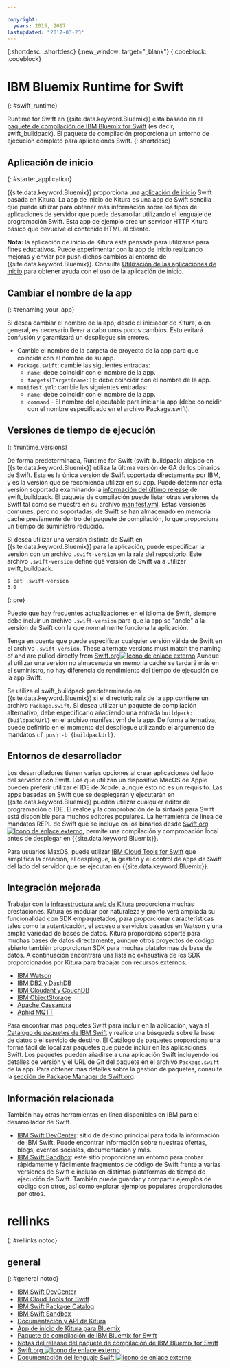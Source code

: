 ```yaml
---

copyright:
  years: 2015, 2017
lastupdated: "2017-03-23"
---
```


{:shortdesc: .shortdesc}
{:new_window: target="_blank"}
{:codeblock: .codeblock}

# IBM Bluemix Runtime for Swift
{: #swift_runtime}

Runtime for Swift en {{site.data.keyword.Bluemix}} está basado en el [paquete de compilación de IBM Bluemix for Swift](https://github.com/IBM-Swift/swift-buildpack) (es decir, swift_buildpack).
El paquete de compilación proporciona un entorno de ejecución completo para aplicaciones Swift.
{: shortdesc}

## Aplicación de inicio
{: #starter_application}

{{site.data.keyword.Bluemix}} proporciona una [aplicación de inicio](https://github.com/IBM-Bluemix/Kitura-Starter) Swift basada en Kitura. La app de inicio de Kitura es una app de Swift sencilla que puede utilizar para obtener más información sobre los tipos de aplicaciones de servidor que puede desarrollar utilizando el lenguaje de programación Swift. Esta app de ejemplo crea un servidor HTTP Kitura básico que devuelve el contenido HTML al cliente.

**Nota:** la aplicación de inicio de Kitura está pensada para utilizarse para fines educativos. Puede experimentar con la app de inicio realizando mejoras y enviar por push dichos cambios al entorno de {{site.data.keyword.Bluemix}}. Consulte [Utilización de las aplicaciones de inicio](../../cfapps/starter_app_usage.html) para obtener ayuda con el uso de la aplicación de inicio.

## Cambiar el nombre de la app
{: #renaming_your_app}

Si desea cambiar el nombre de la app, desde el iniciador de Kitura, o en general, es necesario llevar a cabo unos pocos cambios. Esto evitará confusión y garantizará un despliegue sin errores.

- Cambie el nombre de la carpeta de proyecto de la app para que coincida con el nombre de su app.
- `Package.swift`: cambie las siguientes entradas:
    - `name`: debe coincidir con el nombre de la app.
    - `targets[Target(name:)]`: debe coincidir con el nombre de la app.
- `manifest.yml`: cambie las siguientes entradas:
    - `name`: debe coincidir con el nombre de la app.
    - `command` - El nombre del ejecutable para iniciar la app (debe coincidir con el nombre especificado en el archivo Package.swift).

## Versiones de tiempo de ejecución
{: #runtime_versions}

De forma predeterminada, Runtime for Swift (swift_buildpack) alojado en {{site.data.keyword.Bluemix}} utiliza la última versión de GA de los binarios de Swift. Esta es la única versión de Swift soportada directamente por IBM, y es la versión que se recomienda utilizar en su app. Puede determinar esta versión soportada examinando la [información del último release](https://github.com/IBM-Swift/swift-buildpack/releases) de swift_buildpack. El paquete de compilación puede listar otras versiones de Swift tal como se muestra en su archivo [manifest.yml](https://github.com/IBM-Swift/swift-buildpack/blob/master/manifest.yml). Estas versiones comunes, pero no soportadas, de Swift se han almacenado en memoria caché previamente dentro del paquete de compilación, lo que proporciona un tiempo de suministro reducido.

Si desea utilizar una versión distinta de Swift en {{site.data.keyword.Bluemix}} para la aplicación, puede especificar la versión con un archivo `.swift-version` en la raíz del repositorio. Este archivo `.swift-version` define qué versión de Swift va a utilizar swift_buildpack.

```
$ cat .swift-version
3.0
```
{: pre}

Puesto que hay frecuentes actualizaciones en el idioma de Swift, siempre debe incluir un archivo `.swift-version` para que la app se "ancle" a la versión de Swift con la que normalmente funciona la aplicación.

Tenga en cuenta que puede especificar cualquier versión válida de Swift en el archivo `.swift-version`. These alternate versions must match the naming of and are pulled directly from [Swift.org![Icono de enlace externo](../../icons/launch-glyph.svg "Icono de enlace externo")](https://swift.org/download/) Aunque al utilizar una versión no almacenada en memoria caché se tardará más en el suministro, no hay diferencia de rendimiento del tiempo de ejecución de la app Swift.

Se utiliza el swift_buildpack predeterminado en {{site.data.keyword.Bluemix}} si el directorio raíz de la app contiene un archivo `Package.swift`.  Si desea utilizar un paquete de compilación alternativo, debe especificarlo añadiendo una entrada `buildpack: {buildpackUrl}` en el archivo manifest.yml de la app. De forma alternativa, puede definirlo en el momento del despliegue utilizando el argumento de mandatos `cf push -b {buildpackUrl}`.


## Entornos de desarrollador

Los desarrolladores tienen varias opciones al crear aplicaciones del lado del servidor con Swift. Los que utilizan un dispositivo MacOS de Apple pueden preferir utilizar el IDE de Xcode, aunque esto no es un requisito.  Las apps basadas en Swift que se desplegarán y ejecutarán en {{site.data.keyword.Bluemix}} pueden utilizar cualquier editor de programación o IDE.  El realce y la comprobación de la sintaxis para Swift está disponible para muchos editores populares. La herramienta de línea de mandatos REPL de Swift que se incluye en los binarios desde [Swift.org![Icono de enlace externo](../../icons/launch-glyph.svg "Icono de enlace externo")](https://swift.org/), permite una compilación y comprobación local antes de desplegar en {{site.data.keyword.Bluemix}}.

Para usuarios MaxOS, puede utilizar [IBM Cloud Tools for Swift](http://cloudtools.bluemix.net/) que simplifica la creación, el despliegue, la gestión y el control de apps de Swift del lado del servidor que se ejecutan en {{site.data.keyword.Bluemix}}.  


## Integración mejorada

Trabajar con la [infraestructura web de Kitura](http://ibm-swift.github.io/Kitura/) proporciona muchas prestaciones. Kitura es modular por naturaleza y pronto verá ampliada su funcionalidad con SDK empaquetados, para proporcionar características tales como la autenticación, el acceso a servicios basados en Watson y una amplia variedad de bases de datos.  Kitura proporciona soporte para muchas bases de datos directamente, aunque otros proyectos de código abierto también proporcionan SDK para muchas plataformas de base de datos. A continuación encontrará una lista no exhaustiva de los SDK proporcionados por Kitura para trabajar con recursos externos.

- [IBM Watson](https://swiftpkgs.ng.bluemix.net/package/IBM-Swift/swift-watson-sdk)
- [IBM DB2 y DashDB](https://swiftpkgs.ng.bluemix.net/package/IBM-DTeam/swift-for-db2)
- [IBM Cloudant y CouchDB](https://swiftpkgs.ng.bluemix.net/package/cloudant/swift-cloudant)
- [IBM ObjectStorage](https://swiftpkgs.ng.bluemix.net/package/ibm-bluemix-mobile-services/bluemix-objectstorage-serversdk-swift)
- [Apache Cassandra](https://swiftpkgs.ng.bluemix.net/package/IBM-Swift/Kassandra)
- [Aphid MQTT](https://swiftpkgs.ng.bluemix.net/package/IBM-Swift/Aphid)

Para encontrar más paquetes Swift para incluir en la aplicación, vaya al [Catálogo de paquetes de IBM Swift](https://swiftpkgs.ng.bluemix.net/) y realice una búsqueda sobre la base de datos o el servicio de destino. El Catálogo de paquetes proporciona una forma fácil de localizar paquetes que puede incluir en las aplicaciones Swift. Los paquetes pueden añadirse a una aplicación Swift incluyendo los detalles de versión y el URL de Git del paquete en el archivo `Package.swift` de la app. Para obtener más detalles sobre la gestión de paquetes, consulte la [sección de Package Manager de Swift.org](https://swift.org/package-manager/).


## Información relacionada

También hay otras herramientas en línea disponibles en IBM para el desarrollador de Swift.
- [IBM Swift DevCenter](https://developer.ibm.com/swift/): sitio de destino principal para toda la información de IBM Swift. Puede encontrar información sobre nuestras ofertas, blogs, eventos sociales, documentación y más.
- [IBM Swift Sandbox](https://swiftlang.ng.bluemix.net/): este sitio proporciona un entorno para probar rápidamente y fácilmente fragmentos de código de Swift frente a varias versiones de Swift e incluso en distintas plataformas de tiempo de ejecución de  Swift. También puede guardar y compartir ejemplos de código con otros, así como explorar ejemplos populares proporcionados por otros.


# rellinks
{: #rellinks notoc}
## general
{: #general notoc}
* [IBM Swift DevCenter](https://developer.ibm.com/swift/)
* [IBM Cloud Tools for Swift](http://cloudtools.bluemix.net/)
* [IBM Swift Package Catalog](https://swiftpkgs.ng.bluemix.net/)
* [IBM Swift Sandbox](https://swiftlang.ng.bluemix.net/)
* [Documentación y API de Kitura](http://ibm-swift.github.io/Kitura/)
* [App de inicio de Kitura para Bluemix](https://github.com/IBM-Bluemix/Kitura-Starter)
* [Paquete de compilación de IBM Bluemix for Swift](https://github.com/IBM-Swift/swift-buildpack)
* [Notas del release del paquete de compilación de IBM Bluemix for Swift](https://github.com/IBM-Swift/swift-buildpack/releases)
* [Swift.org ![Icono de enlace externo](../../icons/launch-glyph.svg "Icono de enlace externo")](https://swift.org/)
* [Documentación del lenguaje Swift ![Icono de enlace externo](../../icons/launch-glyph.svg "Icono de enlace externo")](https://swift.org/documentation)
